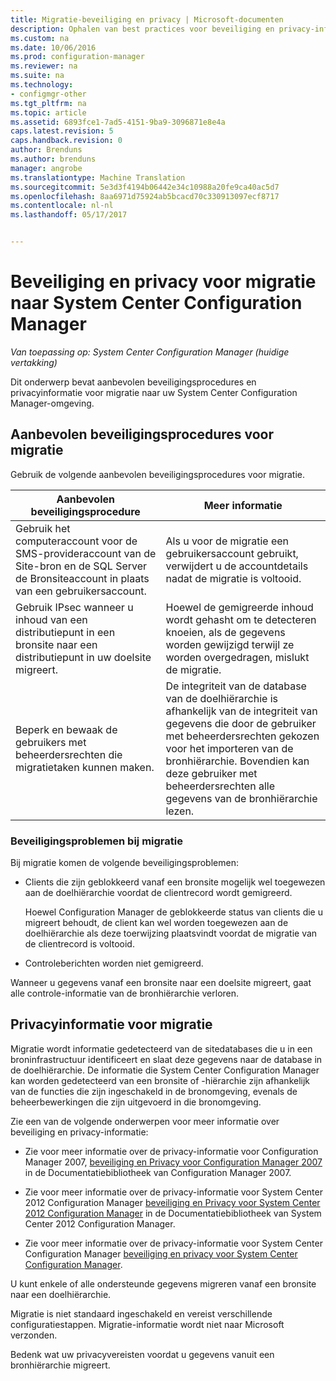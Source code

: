 ```yaml
---
title: Migratie-beveiliging en privacy | Microsoft-documenten
description: Ophalen van best practices voor beveiliging en privacy-informatie voor migratie naar uw System Center Configuration Manager-omgeving.
ms.custom: na
ms.date: 10/06/2016
ms.prod: configuration-manager
ms.reviewer: na
ms.suite: na
ms.technology:
- configmgr-other
ms.tgt_pltfrm: na
ms.topic: article
ms.assetid: 6893fce1-7ad5-4151-9ba9-3096871e8e4a
caps.latest.revision: 5
caps.handback.revision: 0
author: Brenduns
ms.author: brenduns
manager: angrobe
ms.translationtype: Machine Translation
ms.sourcegitcommit: 5e3d3f4194b06442e34c10988a20fe9ca40ac5d7
ms.openlocfilehash: 8aa6971d75924ab5bcacd70c330913097ecf8717
ms.contentlocale: nl-nl
ms.lasthandoff: 05/17/2017


---
```

# <a name="security-and-privacy-for-migration-to-system-center-configuration-manager"></a>Beveiliging en privacy voor migratie naar System Center Configuration Manager

*Van toepassing op: System Center Configuration Manager (huidige vertakking)*

Dit onderwerp bevat aanbevolen beveiligingsprocedures en privacyinformatie voor migratie naar uw System Center Configuration Manager-omgeving.  

## <a name="security-best-practices-for-migration"></a>Aanbevolen beveiligingsprocedures voor migratie  
 Gebruik de volgende aanbevolen beveiligingsprocedures voor migratie.  

|Aanbevolen beveiligingsprocedure|Meer informatie|  
|----------------------------|----------------------|  
|Gebruik het computeraccount voor de SMS-provideraccount van de Site-bron en de SQL Server de Bronsiteaccount in plaats van een gebruikersaccount.|Als u voor de migratie een gebruikersaccount gebruikt, verwijdert u de accountdetails nadat de migratie is voltooid.|  
|Gebruik IPsec wanneer u inhoud van een distributiepunt in een bronsite naar een distributiepunt in uw doelsite migreert.|Hoewel de gemigreerde inhoud wordt gehasht om te detecteren knoeien, als de gegevens worden gewijzigd terwijl ze worden overgedragen, mislukt de migratie.|  
|Beperk en bewaak de gebruikers met beheerdersrechten die migratietaken kunnen maken.|De integriteit van de database van de doelhiërarchie is afhankelijk van de integriteit van gegevens die door de gebruiker met beheerdersrechten gekozen voor het importeren van de bronhiërarchie. Bovendien kan deze gebruiker met beheerdersrechten alle gegevens van de bronhiërarchie lezen.|  

### <a name="security-issues-for-migration"></a>Beveiligingsproblemen bij migratie  
Bij migratie komen de volgende beveiligingsproblemen:  

-   Clients die zijn geblokkeerd vanaf een bronsite mogelijk wel toegewezen aan de doelhiërarchie voordat de clientrecord wordt gemigreerd.  

     Hoewel Configuration Manager de geblokkeerde status van clients die u migreert behoudt, de client kan wel worden toegewezen aan de doelhiërarchie als deze toerwijzing plaatsvindt voordat de migratie van de clientrecord is voltooid.  

-   Controleberichten worden niet gemigreerd.  

Wanneer u gegevens vanaf een bronsite naar een doelsite migreert, gaat alle controle-informatie van de bronhiërarchie verloren.  

## <a name="privacy-information-for-migration"></a>Privacyinformatie voor migratie  
 Migratie wordt informatie gedetecteerd van de sitedatabases die u in een broninfrastructuur identificeert en slaat deze gegevens naar de database in de doelhiërarchie. De informatie die System Center Configuration Manager kan worden gedetecteerd van een bronsite of -hiërarchie zijn afhankelijk van de functies die zijn ingeschakeld in de bronomgeving, evenals de beheerbewerkingen die zijn uitgevoerd in die bronomgeving.  

 Zie een van de volgende onderwerpen voor meer informatie over beveiliging en privacy-informatie:  

-   Zie voor meer informatie over de privacy-informatie voor Configuration Manager 2007, [beveiliging en Privacy voor Configuration Manager 2007](http://go.microsoft.com/fwlink/p/?LinkId=216450) in de Documentatiebibliotheek van Configuration Manager 2007.  

-   Zie voor meer informatie over de privacy-informatie voor System Center 2012 Configuration Manager [beveiliging en Privacy voor System Center 2012 Configuration Manager](https://technet.microsoft.com/library/gg682033.aspx) in de Documentatiebibliotheek van System Center 2012 Configuration Manager.  

-   Zie voor meer informatie over de privacy-informatie voor System Center Configuration Manager [beveiliging en privacy voor System Center Configuration Manager](../../core/plan-design/security/security-and-privacy.md).  

U kunt enkele of alle ondersteunde gegevens migreren vanaf een bronsite naar een doelhiërarchie.  

Migratie is niet standaard ingeschakeld en vereist verschillende configuratiestappen. Migratie-informatie wordt niet naar Microsoft verzonden.  

Bedenk wat uw privacyvereisten voordat u gegevens vanuit een bronhiërarchie migreert.  

